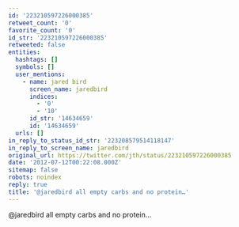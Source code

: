 ```yaml
---
id: '223210597226000385'
retweet_count: '0'
favorite_count: '0'
id_str: '223210597226000385'
retweeted: false
entities:
  hashtags: []
  symbols: []
  user_mentions:
    - name: jared bird
      screen_name: jaredbird
      indices:
        - '0'
        - '10'
      id_str: '14634659'
      id: '14634659'
  urls: []
in_reply_to_status_id_str: '223208579514118147'
in_reply_to_screen_name: jaredbird
original_url: https://twitter.com/jth/status/223210597226000385
date: '2012-07-12T00:22:08.000Z'
sitemap: false
robots: noindex
reply: true
title: '@jaredbird all empty carbs and no protein…'
---
```


@jaredbird all empty carbs and no protein…